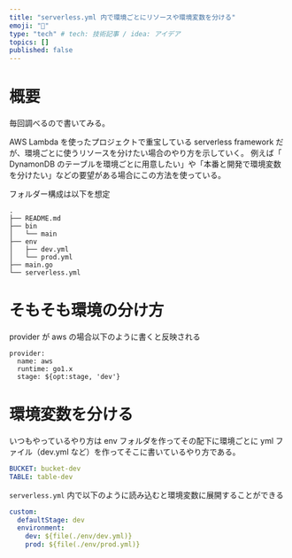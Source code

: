 ```yaml
---
title: "serverless.yml 内で環境ごとにリソースや環境変数を分ける"
emoji: "🌟"
type: "tech" # tech: 技術記事 / idea: アイデア
topics: []
published: false
---
```


# 概要
毎回調べるので書いてみる。

AWS Lambda を使ったプロジェクトで重宝している serverless framework だが、環境ごとに使うリソースを分けたい場合のやり方を示していく。
例えば「 DynamonDB のテーブルを環境ごとに用意したい」や「本番と開発で環境変数を分けたい」などの要望がある場合にこの方法を使っている。

フォルダー構成は以下を想定

```
.
├── README.md
├── bin
│   └── main
├── env
│   ├── dev.yml
│   └── prod.yml
├── main.go
└── serverless.yml
```

# そもそも環境の分け方
provider が aws の場合以下のように書くと反映される

```
provider:
  name: aws
  runtime: go1.x
  stage: ${opt:stage, 'dev'}
```

# 環境変数を分ける
いつもやっているやり方は env フォルダを作ってその配下に環境ごとに yml ファイル（dev.yml など）を作ってそこに書いているやり方である。

```yml:dev.yml
BUCKET: bucket-dev
TABLE: table-dev
```

`serverless.yml` 内で以下のように読み込むと環境変数に展開することができる

```yml:serverless.yml
custom:
  defaultStage: dev
  environment:
    dev: ${file(./env/dev.yml)}
    prod: ${file(./env/prod.yml)}

```


